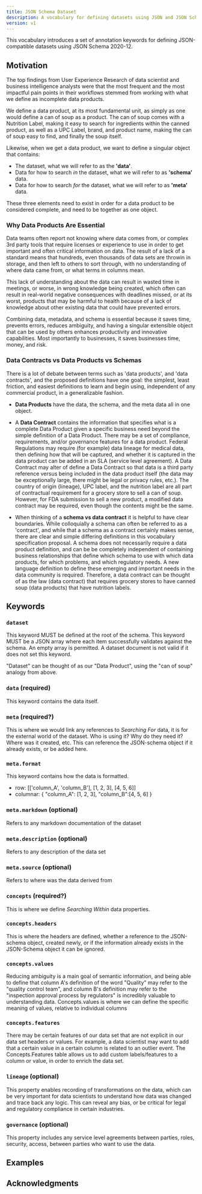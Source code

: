 ```yaml
---
title: JSON Schema Dataset
description: A vocabulary for defining datasets using JSON and JSON Schema
version: v1
---
```


This vocabulary introduces a set of annotation keywords for defining
JSON-compatible datasets using JSON Schema 2020-12.

Motivation
----------

The top findings from User Experience Research of data scientist and business intelligence analysts were that the most frequent and the most impactful pain points in their workflows stemmed from working with what we define as incomplete data products.

We define a data product, at its most fundamental unit, as simply as one would define a can of soup as a product. The can of soup comes with a Nutrition Label, making it easy to search for ingredients within the canned product, as well as a UPC Label, brand, and product name, making the can of soup easy to find, and finally the soup itself. 

Likewise, when we get a data product, we want to define a singular object that contains:

- The dataset, what we will refer to as the **'data'**.
- Data for how to search <i>in</i> the dataset, what we will refer to as **'schema'** data.
- Data for how to search <i>for</i> the dataset, what we will refer to as **'meta'** data.

These three elements need to exist in order for a data product to be considered complete, and need to be together as one object.

### Why Data Products Are Essential

Data teams often report not knowing where data comes from, or complex 3rd party tools that require licenses or experience to use in order to get important and often critical information on data. The result of a lack of a standard means that hundreds, even thousands of data sets are throwin in storage, and then left to others to sort through, with no understanding of where data came from, or what terms in columns mean.

This lack of understanding about the data can result in wasted time in meetings, or worse, in wrong knowledge being created, which often can result in real-world negative consequences with deadlines missed, or at its worst, products that may be harmful to health because of a lack of knowledge about other existing data that could have prevented errors.

Combining data, metadata, and schema is essential because it saves time, prevents errors, reduces ambiguity, and having a singular extensible object that can be used by others enhances productivity and innovative capabilities. Most importantly to businesses, it saves businesses time, money, and risk.

### Data Contracts vs Data Products vs Schemas

There is a lot of debate between terms such as 'data products', and 'data contracts', and the proposed definitions have one goal: the simplest, least friction, and easiest definitions to learn and begin using, independent of any commercial product, in a generalizable fashion.

- **Data Products** have the data, the schema, and the meta data all in one object.

- A **Data Contract** contains the information that specifies what is a complete Data Product given a specific business need beyond the simple definition of a Data Product. There may be a set of compliance, requirements, and/or governance features for a data product. Federal Regulations may require (for example) data lineage for medical data, then defining how that will be captured, and whether it is captured in the data product can be added in an SLA (service level agreement). A Data Contract may alter of define a Data Contract so that data is a third party reference versus being included in the data product itself (the data may be exceptionally large, there might be legal or privacy rules, etc.). The country of origin (lineage), UPC label, and the nutrition label are all part of contractual requirement for a grocery store to sell a can of soup. However, for FDA submission to sell a new product, a modified data contract may be required, even though the contents might be the same.

- When thinking of a **schema vs data contract** it is helpful to have clear boundaries. While colloquially a schema can often be referred to as a 'contract', and while that a schema as a contract certainly makes sense, there are clear and simple differing definitions in this vocabulary specification proposal. A schema does not necessarily require a data product definition, and can be be completely independent of containing business relationships that define which schema to use with which data products, for which problems, and which regulatory needs. A new language definition to define these emerging and important needs in the data community is required. Therefore, a data contract can be thought of as the law (data contract) that requires grocery stores to have canned soup (data products) that have nutrition labels. 


Keywords
--------

### `dataset`

This keyword MUST be defined at the root of the schema. This keyword MUST be a
JSON array where each item successfully validates against the schema. An empty
array is permitted. A dataset document is not valid if it does not set this
keyword.

"Dataset" can be thought of as our "Data Product", using the "can of soup" analogy from above.

### `data` (required)
This keyword contains the data itself.

### `meta` (required?)
This is where we would link any references to <i>Searching For</i> data, it is for the external world of the dataset. Who is using it? Why do they need it? Where was it created, etc. This can reference the JSON-schema object if it already exists, or be added here.

### `meta.format`
This keyword contains how the data is formatted.
- row: [['column_A', 'column_B'], [1, 2, 3], [4, 5, 6]]
- columnar: { "column_A": [1, 2, 3], "column_B":[4, 5, 6] }

### `meta.markdown` (optional)
Refers to any markdown documentation of the dataset

### `meta.description` (optional)
Refers to any description of the data set

### `meta.source` (optional)
Refers to where was the data derived from

### `concepts` (required?)
This is where we define <i>Searching Within</i> data properties.

### `concepts.headers`
This is where the headers are defined, whether a reference to the JSON-schema object, created newly, or if the information already exists in the JSON-Schema object it can be ignored.

### `concepts.values`
Reducing ambiguity is a main goal of semantic information, and being able to define that column A's definition of the word "Quality" may refer to the "quality control team", and column B's definition may refer to the "inspection approval process by regulators" is incredibly valuable to understanding data. Concepts.values is where we can define the specific meaning of values, relative to individual columns

### `concepts.features`
There may be certain features of our data set that are not explicit in our data set headers or values. For example, a data scientist may want to add that a certain value in a certain column is related to an outlier event. The Concepts.Features table allows us to add custom labels/features to a column or value, in order to enrich the data set.

### `lineage` (optional)
This property enables recording of transformations on the data, which can be very important for data scientists to understand how data was changed and trace back any logic. This can reveal any bias, or be critical for legal and regulatory compliance in certain industries.

### `governance` (optional)
This property includes any service level agreements between parties, roles, security, access, between parties who want to use the data.

Examples
--------

Acknowledgments
---------------

